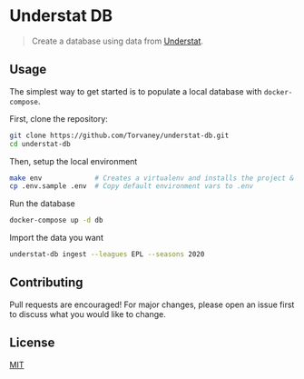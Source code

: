 # Understat DB
> Create a database using data from <a href='understat.com'>Understat</a>.


## Usage

The simplest way to get started is to populate a local database with `docker-compose`.

First, clone the repository:

```bash
git clone https://github.com/Torvaney/understat-db.git
cd understat-db
```

Then, setup the local environment

```bash
make env             # Creates a virtualenv and installs the project & dependencies
cp .env.sample .env  # Copy default environment vars to .env
```

Run the database

```bash
docker-compose up -d db
```

Import the data you want

```bash
understat-db ingest --leagues EPL --seasons 2020
```


## Contributing

Pull requests are encouraged! For major changes, please open an issue first to discuss what you would like to change.

## License

[MIT](https://choosealicense.com/licenses/mit/)
